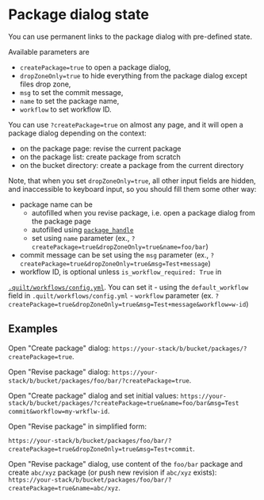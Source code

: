 # Package dialog state

You can use permanent links to the package dialog with pre-defined state.

Available parameters are
 * `createPackage=true` to open a package dialog,
 * `dropZoneOnly=true` to hide everything from the package dialog except files drop zone,
 * `msg` to set the commit message,
 * `name` to set the  package name,
 * `workflow` to set workflow ID.

You can use `?createPackage=true` on almost any page, and it will open a package
dialog depending on the context:
* on the package page: revise the current package
* on the package list: create package from scratch
* on the bucket directory: create a package from the current directory

Note, that when you set `dropZoneOnly=true`, all other input fields are hidden,
and inaccessible to keyboard input, so you should fill them some other way:
 * package name can be
   - autofilled when you revise package,
     i.e. open a package dialog from the package page
   - autofilled using
     [`package_handle`](../advanced/workflows#package-name-defaults-quilt-catalog)
   - set using `name` parameter
     (ex., `?createPackage=true&dropZoneOnly=true&name=foo/bar`)
 * commit message can be set using the `msg` parameter
   (ex., `?createPackage=true&dropZoneOnly=true&msg=Test+message`)
 * workflow ID, is optional unless `is_workflow_required: True` in
  <!-- markdownlint-disable-next-line line-length -->
  [`.quilt/workflows/config.yml`](../advanced/workflows#package-name-defaults-quilt-catalog).
  You can set it
    - using the `default_workflow` field in `.quilt/workflows/config.yml`
    - `workflow` parameter
      (ex. `?createPackage=true&dropZoneOnly=true&msg=Test+message&workflow=w-id`)

## Examples

Open "Create package" dialog:
`https://your-stack/b/bucket/packages/?createPackage=true`.

Open "Revise package" dialog:
`https://your-stack/b/bucket/packages/foo/bar/?createPackage=true`.

Open "Create package" dialog and set initial values:
`https://your-stack/b/bucket/packages/?createPackage=true&name=foo/bar&msg=Test commit&workflow=my-wrkflw-id`.

Open "Revise package" in simplified form:
<!-- markdownlint-disable-next-line line-length -->
`https://your-stack/b/bucket/packages/foo/bar/?createPackage=true&dropZoneOnly=true&msg=Test+commit`.

Open "Revise package" dialog, use content of the `foo/bar` package and create
`abc/xyz` package (or push new revision if `abc/xyz` exists):
`https://your-stack/b/bucket/packages/foo/bar/?createPackage=true&name=abc/xyz`.
